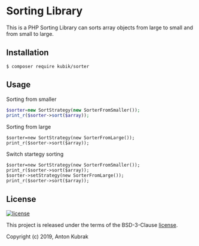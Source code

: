 Sorting Library
===============
This is a PHP Sorting Library can sorts array objects from large to small and from small to large.

Installation
------------




```
$ composer require kubik/sorter
```
Usage
-----
Sorting from smaller
```php
$sorter=new SortStrategy(new SorterFromSmaller());
print_r($sorter->sort($array));
```
Sorting from large
```
$sorter=new SortStrategy(new SorterFromLarge());
print_r($sorter->sort($array));
```
Switch startegy sorting
```
$sorter=new SortStrategy(new SorterFromSmaller());
print_r($sorter->sort($array));
$sorter->setStrategy(new SorterFromLarge());
print_r($sorter->sort($array));
```




License
-------

[![license](https://img.shields.io/github/license/greeflas/default-project.svg)](LICENSE)

This project is released under the terms of the BSD-3-Clause [license](LICENSE).

Copyright (c) 2019, Anton Kubrak